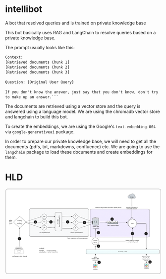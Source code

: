 # intellibot

A bot that resolved queries and is trained on private knowledge base

This bot basically uses RAG and LangChain to resolve queries based on a private knowledge base.

The prompt usually looks like this:

```You are a helpful assistant that answers questions based on the provided context. If you don't know the answer, just say that you don't know, don't try to make up an answer.
Context: 
[Retrieved documents Chunk 1]
[Retrieved documents Chunk 2]
[Retrieved documents Chunk 3]

Question: {Original User Query}

If you don't know the answer, just say that you don't know, don't try to make up an answer.```
```

The documents are retrieved using a vector store and the query is answered using a language model.
We are using the chromadb vector store and langchain to build this bot.

To create the embeddings, we are using the Google's `text-embedding-004` via `google-generativeai` package.

In order to prepare our private knowledge base, we will need to get all the documents (pdfs, txt, markdowns, confluence) etc.
We are going to use the `langchain` package to load these documents and create embeddings for them.

# HLD
![High Level Design](intellibot.png)
